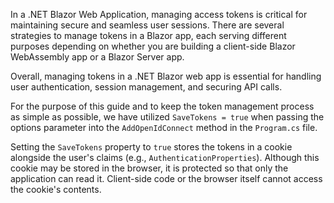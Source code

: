 

In a .NET Blazor Web Application, managing access tokens is critical for maintaining secure and seamless user sessions. There are several strategies to manage tokens in a Blazor app, each serving different purposes depending on whether you are building a client-side Blazor WebAssembly app or a Blazor Server app.

Overall, managing tokens in a .NET Blazor web app is essential for handling user authentication, session management, and securing API calls.

For the purpose of this guide and to keep the token management process as simple as possible, we have utilized `SaveTokens = true` when passing the options parameter into the `AddOpenIdConnect` method in the `Program.cs` file.

Setting the `SaveTokens` property to `true` stores the tokens in a cookie alongside the user's claims (e.g., `AuthenticationProperties`). Although this cookie may be stored in the browser, it is protected so that only the application can read it. Client-side code or the browser itself cannot access the cookie's contents.
